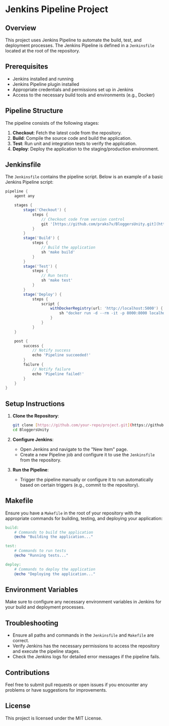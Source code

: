 # Jenkins Pipeline Project

## Overview
This project uses Jenkins Pipeline to automate the build, test, and deployment processes. The Jenkins Pipeline is defined in a `Jenkinsfile` located at the root of the repository.

## Prerequisites
- Jenkins installed and running
- Jenkins Pipeline plugin installed
- Appropriate credentials and permissions set up in Jenkins
- Access to the necessary build tools and environments (e.g., Docker)

## Pipeline Structure
The pipeline consists of the following stages:
1. **Checkout**: Fetch the latest code from the repository.
2. **Build**: Compile the source code and build the application.
3. **Test**: Run unit and integration tests to verify the application.
4. **Deploy**: Deploy the application to the staging/production environment.

## Jenkinsfile
The `Jenkinsfile` contains the pipeline script. Below is an example of a basic Jenkins Pipeline script:

```groovy
pipeline {
    agent any

    stages {
        stage('Checkout') {
            steps {
                // Checkout code from version control
                git '[https://github.com/praks7v/BloggersUnity.git](https://github.com/praks7v/BloggersUnity.git)'
            }
        }
        stage('Build') {
            steps {
                // Build the application
                sh 'make build'
            }
        }
        stage('Test') {
            steps {
                // Run tests
                sh 'make test'
            }
        }
        stage('Deploy') {
            steps {
                script {
                    withDockerRegistry(url: 'http://localhost:5000') {
                        sh "docker run -d --rm -it -p 8000:8000 localhost:5000/bloggersunity-web:latest"
                    }
                }
            }
    }

    post {
        success {
            // Notify success
            echo 'Pipeline succeeded!'
        }
        failure {
            // Notify failure
            echo 'Pipeline failed!'
        }
    }
}
```

## Setup Instructions
1. **Clone the Repository**:
    ```bash
    git clone [https://github.com/your-repo/project.git](https://github.com/praks7v/BloggersUnity.git)
    cd BloggersUnity
    ```

2. **Configure Jenkins**:
    - Open Jenkins and navigate to the "New Item" page.
    - Create a new Pipeline job and configure it to use the `Jenkinsfile` from the repository.
    

3. **Run the Pipeline**:
    - Trigger the pipeline manually or configure it to run automatically based on certain triggers (e.g., commit to the repository).

## Makefile
Ensure you have a `Makefile` in the root of your repository with the appropriate commands for building, testing, and deploying your application:

```Makefile
build:
    # Commands to build the application
    @echo "Building the application..."

test:
    # Commands to run tests
    @echo "Running tests..."

deploy:
    # Commands to deploy the application
    @echo "Deploying the application..."
```

## Environment Variables
Make sure to configure any necessary environment variables in Jenkins for your build and deployment processes.

## Troubleshooting
- Ensure all paths and commands in the `Jenkinsfile` and `Makefile` are correct.
- Verify Jenkins has the necessary permissions to access the repository and execute the pipeline stages.
- Check the Jenkins logs for detailed error messages if the pipeline fails.

## Contributions
Feel free to submit pull requests or open issues if you encounter any problems or have suggestions for improvements.

## License
This project is licensed under the MIT License.
